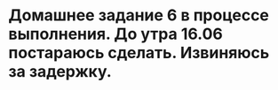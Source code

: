 # Домашнее задание 6 в процессе выполнения. До утра 16.06 постараюсь сделать. Извиняюсь за задержку.
